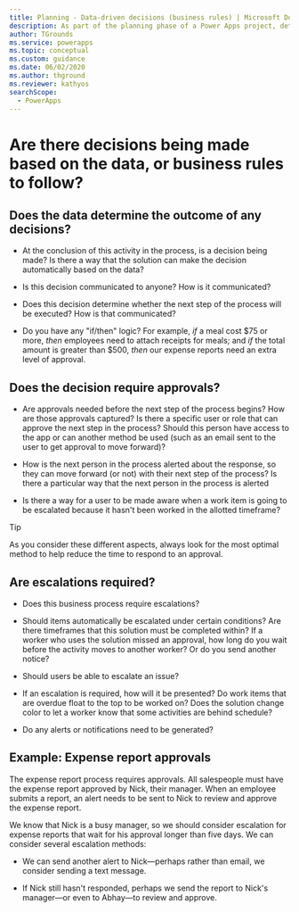 ```yaml
---
title: Planning - Data-driven decisions (business rules) | Microsoft Docs
description: As part of the planning phase of a Power Apps project, determine what decisions are being made based on the data and what business rules need to be followed.
author: TGrounds
ms.service: powerapps
ms.topic: conceptual
ms.custom: guidance
ms.date: 06/02/2020
ms.author: thground
ms.reviewer: kathyos
searchScope:  
  - PowerApps
---
```


# Are there decisions being made based on the data, or business rules to follow?

## Does the data determine the outcome of any decisions?

- At the conclusion of this activity in the process, is a decision being made? Is
there a way that the solution can make the decision automatically based on the
data?

- Is this decision communicated to anyone? How is it communicated?

- Does this decision determine whether the next step of the process will be executed? How is that communicated?

- Do you have any "if/then" logic?
For example, *if* a meal cost \$75 or more, *then* employees need to attach
receipts for meals; and *if* the total amount is greater than \$500, *then* our
expense reports need an extra level of approval.

## Does the decision require approvals?

- Are approvals needed before the next step of the process begins? How are those
approvals captured? Is there a specific user or role that can approve the next
step in the process? Should this person have access to the app or can
another method be used (such as an email sent to the user to get approval
to move forward)?

- How is the next person in the process alerted about the response, so they can move
forward (or not) with their next step of the process? Is there a particular way
that the next person in the process is alerted

- Is there a way for a user
to be made aware when a work item is going to be escalated because it hasn't
been worked in the allotted timeframe?

> [!TIP]
> As you consider these different aspects, always look for the most optimal method
to help reduce the time to respond to an approval.

## Are escalations required?

- Does this business process require escalations?

- Should items automatically be escalated under certain conditions? Are there
timeframes that this solution must be completed within? If a worker who uses the
solution missed an approval, how long do you wait before the activity moves to
another worker? Or do you send another notice?

- Should users be able to escalate an issue?

- If an escalation is required, how will it be presented? Do work items that are
overdue float to the top to be worked on? Does the solution change color to let a
worker know that some activities are behind schedule?

- Do any alerts or notifications need to be generated?

## Example: Expense report approvals

The expense report process requires approvals. All salespeople must have the
expense report approved by Nick, their manager. When an employee submits a
report, an alert needs to be sent to Nick to review and approve the expense
report.

We know that Nick is a busy manager, so we should consider escalation for
expense reports that wait for his approval longer than five days. We can consider
several escalation methods:

- We can send another alert to Nick&mdash;perhaps rather than email, we consider
    sending a text message.

- If Nick still hasn't responded, perhaps we send the report to Nick's manager&mdash;or even to Abhay&mdash;to review and approve.
